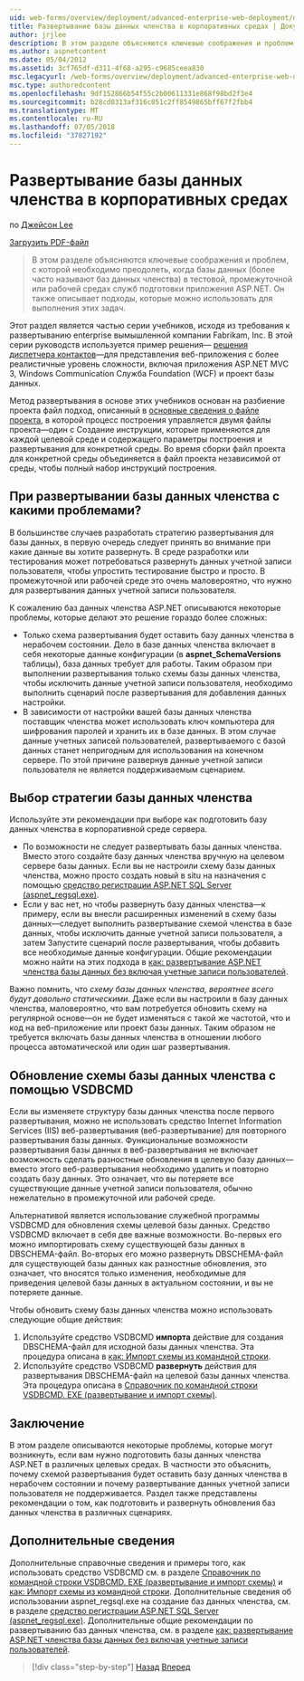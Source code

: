 ```yaml
---
uid: web-forms/overview/deployment/advanced-enterprise-web-deployment/deploying-membership-databases-to-enterprise-environments
title: Развертывание базы данных членства в корпоративных средах | Документация Майкрософт
author: jrjlee
description: В этом разделе объясняются ключевые соображения и проблем, которые необходимо преодолеть при подготовке базы данных служб приложения ASP.NET (чаще используется...
ms.author: aspnetcontent
ms.date: 05/04/2012
ms.assetid: 3cf765df-d311-4f68-a295-c9685ceea830
msc.legacyurl: /web-forms/overview/deployment/advanced-enterprise-web-deployment/deploying-membership-databases-to-enterprise-environments
msc.type: authoredcontent
ms.openlocfilehash: 9df152866b54f55c2b00611331e868f98bd2f3e4
ms.sourcegitcommit: b28cd0313af316c051c2ff8549865bff67f2fbb4
ms.translationtype: MT
ms.contentlocale: ru-RU
ms.lasthandoff: 07/05/2018
ms.locfileid: "37827192"
---
```

<a name="deploying-membership-databases-to-enterprise-environments"></a>Развертывание базы данных членства в корпоративных средах
====================
по [Джейсон Lee](https://github.com/jrjlee)

[Загрузить PDF-файл](https://msdnshared.blob.core.windows.net/media/MSDNBlogsFS/prod.evol.blogs.msdn.com/CommunityServer.Blogs.Components.WeblogFiles/00/00/00/63/56/8130.DeployingWebAppsInEnterpriseScenarios.pdf)

> В этом разделе объясняются ключевые соображения и проблем, с которой необходимо преодолеть, когда базы данных (более часто называют баз данных членства) в тестовой, промежуточной или рабочей средах служб подготовки приложения ASP.NET. Он также описывает подходы, которые можно использовать для выполнения этих задач.


Этот раздел является частью серии учебников, исходя из требования к развертыванию enterprise вымышленной компании Fabrikam, Inc. В этой серии руководств используется пример решения&#x2014; [решения диспетчера контактов](../web-deployment-in-the-enterprise/the-contact-manager-solution.md)&#x2014;для представления веб-приложения с более реалистичные уровень сложности, включая приложения ASP.NET MVC 3, Windows Communication Служба Foundation (WCF) и проект базы данных.

Метод развертывания в основе этих учебников основан на разбиение проекта файл подход, описанный в [основные сведения о файле проекта](../web-deployment-in-the-enterprise/understanding-the-project-file.md), в которой процесс построения управляется двумя файлы проекта&#x2014;один с Создание инструкции, которые применяются для каждой целевой среде и содержащего параметры построения и развертывания для конкретной среды. Во время сборки файл проекта для конкретной среды объединяется в файл проекта независимой от среды, чтобы полный набор инструкций построения.

## <a name="what-are-the-issues-when-you-deploy-a-membership-database"></a>При развертывании базы данных членства с какими проблемами?

В большинстве случаев разработать стратегию развертывания для базы данных, в первую очередь следует принять во внимание при какие данные вы хотите развернуть. В среде разработки или тестирования может потребоваться развернуть данных учетной записи пользователя, чтобы упростить тестирование быстро и просто. В промежуточной или рабочей среде это очень маловероятно, что нужно для развертывания данных учетной записи пользователя.

К сожалению баз данных членства ASP.NET описываются некоторые проблемы, которые делают это решение гораздо более сложных:

- Только схема развертывания будет оставить базу данных членства в нерабочем состоянии. Дело в базе данных членства включает в себя некоторые данные конфигурации (в **aspnet\_SchemaVersions** таблицы), база данных требует для работы. Таким образом при выполнении развертывания только схемы базы данных членства, чтобы исключить данные учетной записи пользователя, необходимо выполнить сценарий после развертывания для добавления данных настройки.
- В зависимости от настройки вашей базы данных членства поставщик членства может использовать ключ компьютера для шифрования паролей и хранить их в базе данных. В этом случае данные учетных записей пользователей, развертываемого с базой данных станет непригодным для использования на конечном сервере. По этой причине развернув данные учетной записи пользователя не является поддерживаемым сценарием.

## <a name="choosing-a-membership-database-strategy"></a>Выбор стратегии базы данных членства

Используйте эти рекомендации при выборе как подготовить базу данных членства в корпоративной среде сервера.

- По возможности не следует развертывать базы данных членства. Вместо этого создайте базу данных членства вручную на целевом сервере базы данных. Если вы не настроили схему базы данных членства, можно просто создать новый в situ на назначения с помощью [средство регистрации ASP.NET SQL Server (aspnet\_regsql.exe)](https://msdn.microsoft.com/library/ms229862(v=vs.100).aspx).
- Если у вас нет, но чтобы развернуть базу данных членства&#x2014;к примеру, если вы внесли расширенных изменений в схему базы данных&#x2014;следует выполнить развертывание схемой членства в базе данных, чтобы исключить данные учетной записи пользователя, а затем Запустите сценарий после развертывания, чтобы добавить все необходимые данные конфигурации. Общие рекомендации можно найти на этих подхода в [как: развертывание ASP.NET членства базы данных без включая учетные записи пользователей](https://msdn.microsoft.com/library/ff361972(v=vs.100).aspx).

Важно помнить, что *схему базы данных членства, вероятнее всего будут довольно статическими*. Даже если вы настроили в базу данных членства, маловероятно, что вам потребуется обновить схему на регулярной основе&#x2014;он не будет изменяться с такой же частотой, что и код на веб-приложение или проект базы данных. Таким образом не требуется включать базы данных членства в отношении любого процесса автоматической или один шаг развертывания.

## <a name="using-vsdbcmd-to-update-a-membership-database-schema"></a>Обновление схемы базы данных членства с помощью VSDBCMD

Если вы изменяете структуру базы данных членства после первого развертывания, можно не использовать средство Internet Information Services (IIS) веб-развертывания (веб-развертывание) для повторного развертывания базы данных. Функциональные возможности развертывания базы данных в веб-развертывания не включает возможность сделать разностные обновления в целевую базу данных&#x2014;вместо этого веб-развертывания необходимо удалить и повторно создать базу данных. Это означает, что вы потеряете все существующие данные учетной записи пользователя, обычно нежелательно в промежуточной или рабочей среде.

Альтернативой является использование служебной программы VSDBCMD для обновления схемы целевой базы данных. Средство VSDBCMD включает в себя две важные возможности. Во-первых его можно импортировать схему существующей базы данных в DBSCHEMA-файл. Во-вторых его можно развернуть DBSCHEMA-файл для существующей базы данных как разностные обновления, это означает, что вносятся только изменения, необходимые для приведения целевой базы данных в актуальном состоянии, и вы не потеряете данные.

Чтобы обновить схему базы данных членства можно использовать следующие общие действия:

1. Используйте средство VSDBCMD **импорта** действие для создания DBSCHEMA-файл для исходной базы данных членства. Эта процедура описана в [как: Импорт схемы из командной строки](https://msdn.microsoft.com/library/dd172135.aspx).
2. Используйте средство VSDBCMD **развернуть** действия для развертывания DBSCHEMA-файл на целевой базы данных членства. Эта процедура описана в [Справочник по командной строки VSDBCMD. EXE (развертывание и импорт схемы)](https://msdn.microsoft.com/library/dd193283.aspx).

## <a name="conclusion"></a>Заключение

В этом разделе описываются некоторые проблемы, которые могут возникнуть, если вам нужно подготовить базы данных членства ASP.NET в различных целевых средах. В частности это объяснить, почему схемой развертывания будет оставить базу данных членства в нерабочем состоянии и почему развертывание данных учетной записи пользователя не поддерживается. Раздел также представлены рекомендации о том, как подготовить и развернуть обновления баз данных членства в различных сценариях.

## <a name="further-reading"></a>Дополнительные сведения

Дополнительные справочные сведения и примеры того, как использовать средство VSDBCMD см. в разделе [Справочник по командной строки VSDBCMD. EXE (развертывание и импорт схемы)](https://msdn.microsoft.com/library/dd193283.aspx) и [как: Импорт схемы из командной строки](https://msdn.microsoft.com/library/dd172135.aspx). Дополнительные сведения об использовании aspnet\_regsql.exe на создание баз данных членства, см. в разделе [средство регистрации ASP.NET SQL Server (aspnet\_regsql.exe)](https://msdn.microsoft.com/library/ms229862(v=vs.100).aspx). Дополнительные общие рекомендации по развертыванию баз данных членства, см. в разделе [как: развертывание ASP.NET членства базы данных без включая учетные записи пользователей](https://msdn.microsoft.com/library/ff361972(v=vs.100).aspx).

> [!div class="step-by-step"]
> [Назад](deploying-database-role-memberships-to-test-environments.md)
> [Вперед](excluding-files-and-folders-from-deployment.md)

